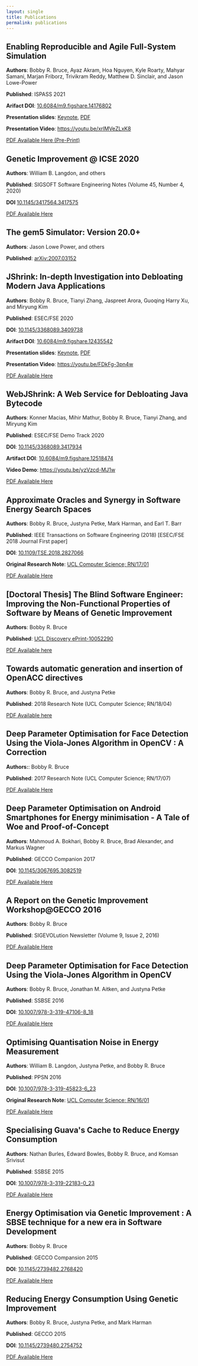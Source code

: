 ```yaml
---
layout: single
title: Publications
permalink: publications
---
```


## Enabling Reproducible and Agile Full-System Simulation

**Authors**: Bobby R. Bruce, Ayaz Akram, Hoa Nguyen, Kyle Roarty,
Mahyar Samani, Marjan Friborz, Trivikram Reddy, Matthew D. Sinclair, and
Jason Lowe-Power

**Published**: ISPASS 2021

**Arifact DOI**: [10.6084/m9.figshare.14176802](
https://doi.org/10.6084/m9.figshare.14176802)

**Presentation slides**: [Keynote](/assets/keynote/gem5art-presentation.key),
[PDF](/assets/pdfs/slides/gem5art-presentation.pdf)

**Presentation Video**: <https://youtu.be/xrlMVeZLxK8>

[PDF Available Here (Pre-Print)](
/assets/pdfs/publications/bruce-2021-enabling.pdf)

## Genetic Improvement @ ICSE 2020

**Authors**: William B. Langdon, and others

**Published**: SIGSOFT Software Engineering Notes (Volume 45, Number 4, 2020)

**DOI** [10.1145/3417564.3417575](https://doi.org/10.1145/3417564.3417575)

[PDF Available Here](/assets/pdfs/publications/langdon-2020-genetic.pdf)

## The gem5 Simulator: Version 20.0+

**Authors**: Jason Lowe Power, and others

**Published**: [arXiv:2007.03152](https://arxiv.org/abs/2007.03152)

## JShrink: In-depth Investigation into Debloating Modern Java Applications

**Authors**: Bobby R. Bruce, Tianyi Zhang, Jaspreet Arora, Guoqing Harry Xu,
and Miryung Kim

**Published**: ESEC/FSE 2020

**DOI**: [10.1145/3368089.3409738](https://doi.org/10.1145/3368089.3409738)

**Arifact DOI**: [10.6084/m9.figshare.12435542](
https://doi.org/10.6084/m9.figshare.12435542)

**Presentation slides**: [Keynote](/assets/keynote/jshrink-presentation.key),
[PDF](/assets/pdfs/slides/jshrink-presentation.pdf)

**Presentation Video**: <https://youtu.be/FDkFg-3pn4w>

[PDF Available Here](/assets/pdfs/publications/bruce-2020-jshrink.pdf)

## WebJShrink: A Web Service for Debloating Java Bytecode

**Authors**: Konner Macias, Mihir Mathur, Bobby R. Bruce, Tianyi Zhang, and
Miryung Kim

**Published**: ESEC/FSE Demo Track 2020

**DOI**: [10.1145/3368089.3417934](https://doi.org/10.1145/3368089.3417934)

**Artifact DOI**: [10.6084/m9.figshare.12518474](
https://doi.org/10.6084/m9.figshare.12518474)

**Video Demo**: <https://youtu.be/yzVzcd-MJ1w>

[PDF Available Here](/assets/pdfs/publications/macias-2020-webjshrink.pdf)

## Approximate Oracles and Synergy in Software Energy Search Spaces

**Authors**: Bobby R. Bruce, Justyna Petke, Mark Harman, and Earl T. Barr

**Published**: IEEE Transactions on Software Engineering (2018)
[ESEC/FSE 2018 Journal First paper]

**DOI**: [10.1109/TSE.2018.2827066](https://doi.org/10.1109/TSE.2018.2827066)

**Original Research Note**: [UCL Computer Science; RN/17/01](
/assets/pdfs/publications/bruce-2017-approximate.pdf)

[PDF Available Here](/assets/pdfs/publications/bruce-2019-approximate.pdf)

## **[Doctoral Thesis]** The Blind Software Engineer: Improving the Non-Functional Properties of Software by Means of Genetic Improvement

**Authors**: Bobby R. Bruce

**Published**: [UCL Discovery ePrint-10052290](
https://discovery.ucl.ac.uk/id/eprint/10052290)

[PDF Available here](/assets/pdfs/publications/thesis.pdf)

## Towards automatic generation and insertion of OpenACC directives

**Authors**: Bobby R. Bruce, and Justyna Petke

**Published**: 2018 Research Note (UCL Computer Science; RN/18/04)

[PDF Available here](/assets/pdfs/publications/bruce-2018-towards.pdf)

## Deep Parameter Optimisation for Face Detection Using the Viola-Jones Algorithm in OpenCV : A Correction

**Authors:**: Bobby R. Bruce

**Published**: 2017 Research Note (UCL Computer Science; RN/17/07)

[PDF Available Here](/assets/pdfs/publications/bruce-2017-deep.pdf)

## Deep Parameter Optimisation on Android Smartphones for Energy minimisation - A Tale of Woe and Proof-of-Concept

**Authors**: Mahmoud A. Bokhari, Bobby R. Bruce, Brad Alexander, and Markus
Wagner

**Published**: GECCO Companion 2017

**DOI**: [10.1145/3067695.3082519](https://doi.org/10.1145/3067695.3082519)

[PDF Available Here](/assets/pdfs/publications/bokhari-2017-deep.pdf)


## A Report on the Genetic Improvement Workshop@GECCO 2016

**Authors**: Bobby R. Bruce

**Published**: SIGEVOLution Newsletter (Volume 9, Issue 2, 2016)

[PDF Available Here](/assets/pdfs/publications/sigevolution-09-02.pdf)

## Deep Parameter Optimisation for Face Detection Using the Viola-Jones Algorithm in OpenCV

**Authors**: Bobby R. Bruce, Jonathan M. Aitken, and Justyna Petke

**Published**: SSBSE 2016

**DOI**: [10.1007/978-3-319-47106-8_18](
https://doi.org/10.1007/978-3-319-47106-8_18)

[PDF Available Here](/assets/pdfs/publications/bruce-2016-deep.pdf)

## Optimising Quantisation Noise in Energy Measurement

**Authors**: William B. Langdon, Justyna Petke, and Bobby R. Bruce

**Published**: PPSN 2016

**DOI**: [10.1007/978-3-319-45823-6_23](
https://doi.org/10.1007/978-3-319-45823-6_23)

**Original Research Note**: [UCL Computer Science; RN/16/01](
/assets/pdfs/publications/langdon-2016-optimising-rn.pdf)

[PDF Available Here](/assets/pdfs/publications/langdon-2016-optimising.pdf)

## Specialising Guava's Cache to Reduce Energy Consumption

**Authors**: Nathan Burles, Edward Bowles, Bobby R. Bruce, and Komsan Srivisut

**Published**: SSBSE 2015

**DOI**: [10.1007/978-3-319-22183-0_23](
https://doi.org/10.1007/978-3-319-22183-0_23)

[PDF Available Here](assets/pdfs/publications/burles-2015-specialising.pdf)

## Energy Optimisation via Genetic Improvement : A SBSE technique for a new era in Software Development

**Authors**: Bobby R. Bruce

**Published**: GECCO Compansion 2015

**DOI**: [10.1145/2739482.2768420](https://doi.org/10.1145/2739482.2768420)

[PDF Available Here](/assets/pdfs/publications/bruce-2015-energy.pdf)

## Reducing Energy Consumption Using Genetic Improvement

**Authors**: Bobby R. Bruce, Justyna Petke, and Mark Harman

**Published**: GECCO 2015

**DOI**: [10.1145/2739480.2754752](https://doi.org/10.1145/2739480.2754752)

[PDF Available Here](/assets/pdfs/publications/bruce-2015-reducing.pdf)
